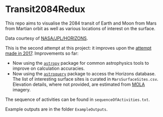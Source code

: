 # Transit2084Redux

This repo aims to visualise the 2084 transit of Earth and Moon from Mars from Martian orbit as well as various locations of interest on the surface.

Data courtesy of [NASA/JPL/HORIZONS](https://ssd.jpl.nasa.gov/?horizons).

This is the second attempt at this project: it improves upon the [attempt made in 2017](https://yuannwang8.github.io/Transit2084Mars/). Improvements so far:

* Now using the [`astropy`](https://www.astropy.org) package for common astrophysics tools to improve on calculation accuracies.
* Now using the [`astroquery`](https://astroquery.readthedocs.io/en/latest/) package to access the Horizons database. The list of interesting surface sites is curated in `MarsSurfaceSites.csv`.  Elevation details, where not provided, are estimated from [MOLA](https://attic.gsfc.nasa.gov/mola/images.html) imagery.

The sequence of activities can be found in `sequenceOfActivities.txt`. 

Example outputs are in the folder `ExampleOutputs`.
